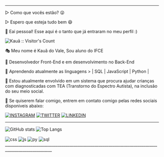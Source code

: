 ______________________________________________________________________________________________________

▷ Como que vocês estão? 😜

▷ Espero que esteja tudo bem 😄

👋 Eai pessoal! Esse aqui é o tanto que já entraram no meu perfil :)

<img src="https://profile-counter.glitch.me/{DevlTz}/count.svg" alt="Kauã :: Visitor's Count" />

🎭 Meu nome é Kauã do Vale, Sou aluno do IFCE

💼 Desenvolvedor Front-End e em desenvolvimento no Back-End 

📕 Aprendendo atualmente as linguagens > | SQL |  JavaScript | Python |

🔭 Estou atualmente envolvido em um sistema que procura ajudar crianças com diagnosticadas com TEA (Transtorno do Espectro Autista), na inclusão do seu meio social.

💬 Se quiserem falar comigo, entrem em contato comigo pelas redes sociais disponiveis abaixo:
                                                                                     
[![INSTAGRAM](https://img.shields.io/badge/Instagram-E4405F?style=for-the-badge&logo=instagram&logoColor=white)](https://www.instagram.com/kkaua.vf/)
[![TWITTER](https://img.shields.io/badge/Twitter-1DA1F2?style=for-the-badge&logo=twitter&logoColor=white)](https://twitter.com/kauazinthebrabo)
[![LINKEDIN](https://img.shields.io/badge/LinkedIn-0077B5?style=for-the-badge&logo=linkedin&logoColor=white)](https://www.instagram.com/kkaua.vf/)
______________________________________________________________________________________________________

![GitHub stats](https://github-readme-stats.vercel.app/api?username=DevlTz&show_icons=true&theme=tokyonight)
![Top Langs](https://github-readme-stats.vercel.app/api/top-langs/?username=DevlTz&langs_count=8&theme=synthwave)
  
<div style="display: inline_block> <br/>
            
  <img align="center" alt="html" src="https://img.shields.io/badge/HTML5-E34F26?style=for-the-badge&logo=html5&logoColor=white" />       
  <img align="center" alt="css" src="https://img.shields.io/badge/CSS3-1572B6?style=for-the-badge&logo=css3&logoColor=white" />   
  <img align="center" alt="js" src="https://img.shields.io/badge/JavaScript-F7DF1E?style=for-the-badge&logo=javascript&logoColor=black" />   
  <img align="center" alt="py" src="https://img.shields.io/badge/Python-14354C?style=for-the-badge&logo=python&logoColor=white" />
  <img align="center" alt="sql" src="https://img.shields.io/badge/SQLite-07405E?style=for-the-badge&logo=sqlite&logoColor=white" />   

</div>
______________________________________________________________________________________________________

